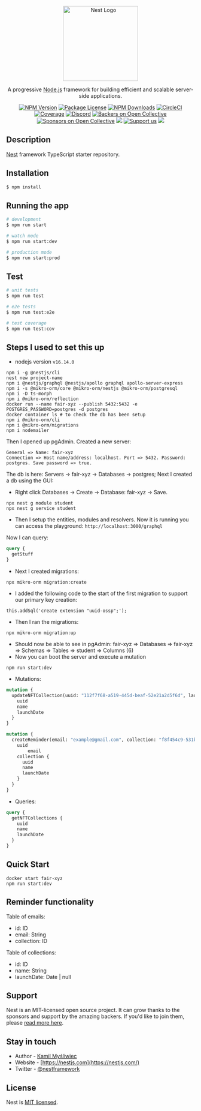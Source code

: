 <p align="center">
  <a href="http://nestjs.com/" target="blank"><img src="https://nestjs.com/img/logo-small.svg" width="200" alt="Nest Logo" /></a>
</p>

[circleci-image]: https://img.shields.io/circleci/build/github/nestjs/nest/master?token=abc123def456
[circleci-url]: https://circleci.com/gh/nestjs/nest

  <p align="center">A progressive <a href="http://nodejs.org" target="_blank">Node.js</a> framework for building efficient and scalable server-side applications.</p>
    <p align="center">
<a href="https://www.npmjs.com/~nestjscore" target="_blank"><img src="https://img.shields.io/npm/v/@nestjs/core.svg" alt="NPM Version" /></a>
<a href="https://www.npmjs.com/~nestjscore" target="_blank"><img src="https://img.shields.io/npm/l/@nestjs/core.svg" alt="Package License" /></a>
<a href="https://www.npmjs.com/~nestjscore" target="_blank"><img src="https://img.shields.io/npm/dm/@nestjs/common.svg" alt="NPM Downloads" /></a>
<a href="https://circleci.com/gh/nestjs/nest" target="_blank"><img src="https://img.shields.io/circleci/build/github/nestjs/nest/master" alt="CircleCI" /></a>
<a href="https://coveralls.io/github/nestjs/nest?branch=master" target="_blank"><img src="https://coveralls.io/repos/github/nestjs/nest/badge.svg?branch=master#9" alt="Coverage" /></a>
<a href="https://discord.gg/G7Qnnhy" target="_blank"><img src="https://img.shields.io/badge/discord-online-brightgreen.svg" alt="Discord"/></a>
<a href="https://opencollective.com/nest#backer" target="_blank"><img src="https://opencollective.com/nest/backers/badge.svg" alt="Backers on Open Collective" /></a>
<a href="https://opencollective.com/nest#sponsor" target="_blank"><img src="https://opencollective.com/nest/sponsors/badge.svg" alt="Sponsors on Open Collective" /></a>
  <a href="https://paypal.me/kamilmysliwiec" target="_blank"><img src="https://img.shields.io/badge/Donate-PayPal-ff3f59.svg"/></a>
    <a href="https://opencollective.com/nest#sponsor"  target="_blank"><img src="https://img.shields.io/badge/Support%20us-Open%20Collective-41B883.svg" alt="Support us"></a>
  <a href="https://twitter.com/nestframework" target="_blank"><img src="https://img.shields.io/twitter/follow/nestframework.svg?style=social&label=Follow"></a>
</p>
  <!--[![Backers on Open Collective](https://opencollective.com/nest/backers/badge.svg)](https://opencollective.com/nest#backer)
  [![Sponsors on Open Collective](https://opencollective.com/nest/sponsors/badge.svg)](https://opencollective.com/nest#sponsor)-->

## Description

[Nest](https://github.com/nestjs/nest) framework TypeScript starter repository.

## Installation

```bash
$ npm install
```

## Running the app

```bash
# development
$ npm run start

# watch mode
$ npm run start:dev

# production mode
$ npm run start:prod
```

## Test

```bash
# unit tests
$ npm run test

# e2e tests
$ npm run test:e2e

# test coverage
$ npm run test:cov
```

## Steps I used to set this up

- nodejs version `v16.14.0`

```
npm i -g @nestjs/cli
nest new project-name
npm i @nestjs/graphql @nestjs/apollo graphql apollo-server-express
npm i -s @mikro-orm/core @mikro-orm/nestjs @mikro-orm/postgresql
npm i -D ts-morph
npm i @mikro-orm/reflection
docker run --name fair-xyz --publish 5432:5432 -e POSTGRES_PASSWORD=postgres -d postgres
docker container ls # to check the db has been setup
npm i @mikro-orm/cli
npm i @mikro-orm/migrations
npm i nodemailer
```

Then I opened up pgAdmin. Created a new server:
```
General => Name: fair-xyz
Connection => Host name/address: localhost. Port => 5432. Password: postgres. Save password => true.
```

The db is here: Servers -> fair-xyz -> Databases -> postgres;
Next I created a db using the GUI:
- Right click Databases -> Create -> Database: fair-xyz -> Save.

```
npx nest g module student
npx nest g service student
```

- Then I setup the entities, modules and resolvers. Now it is running you can access the playground: `http://localhost:3000/graphql`

Now I can query:
```graphql
query {
  getStuff
}
```

- Next I created migrations:
```
npx mikro-orm migration:create

```
- I added the following code to the start of the first migration to support our primary key creation:
```
this.addSql('create extension "uuid-ossp";');
```

- Then I ran the migrations:
```
npx mikro-orm migration:up
```

- Should now be able to see in pgAdmin: fair-xyz => Databases => fair-xyz => Schemas => Tables => student => Columns (6)
- Now you can boot the server and execute a mutation

```
npm run start:dev
```

- Mutations:
```graphql
mutation {
  updateNFTCollection(uuid: "112f7f68-a519-445d-beaf-52e21a2d5f6d", launchDate: "2022-05-14 22:11:44+00") {
    uuid
    name
    launchDate
  }
}
```

```graphql
mutation {
  createReminder(email: "example@gmail.com", collection: "f8f454c9-531b-4984-971d-a432a5991cc9") {
    uuid
		email
    collection {
      uuid
      name
      launchDate
    }
  }
}
```

- Queries:
```graphql
query {
  getNFTCollections {
    uuid
    name
    launchDate
  }
}
```

## Quick Start

```
docker start fair-xyz
npm run start:dev
```

## Reminder functionality

Table of emails:
- id: ID
- email: String
- collection: ID


Table of collections:
- id: ID
- name: String
- launchDate: Date | null

## Support

Nest is an MIT-licensed open source project. It can grow thanks to the sponsors and support by the amazing backers. If you'd like to join them, please [read more here](https://docs.nestjs.com/support).

## Stay in touch

- Author - [Kamil Myśliwiec](https://kamilmysliwiec.com)
- Website - [https://nestjs.com](https://nestjs.com/)
- Twitter - [@nestframework](https://twitter.com/nestframework)

## License

Nest is [MIT licensed](LICENSE).
